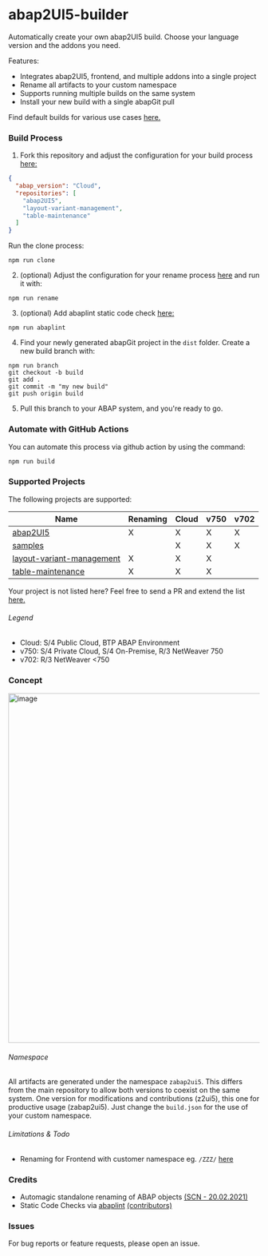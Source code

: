 # abap2UI5-builder

Automatically create your own abap2UI5 build. Choose your language version and the addons you need.

Features:
* Integrates abap2UI5, frontend, and multiple addons into a single project
* Rename all artifacts to your custom namespace
* Supports running multiple builds on the same system
* Install your new build with a single abapGit pull

Find default builds for various use cases [here.](https://github.com/abap2UI5/build)

### Build Process
1. Fork this repository and adjust the configuration for your build process [here:](https://github.com/abap2UI5/builder/blob/main/build/build.jsonc)
```json
{
  "abap_version": "Cloud",
  "repositories": [
    "abap2UI5",
    "layout-variant-management",
    "table-maintenance"
  ]
}
```
Run the clone process:
```
npm run clone
```
2. (optional) Adjust the configuration for your rename process [here](https://github.com/abap2UI5/builder/blob/main/build/rename.jsonc) and run it with:

```
npm run rename
```
3. (optional) Add abaplint static code check [here:](https://github.com/abap2UI5/builder/blob/main/build/abaplint.jsonc)
```
npm run abaplint
```
4. Find your newly generated abapGit project in the `dist` folder. Create a new build branch with:
```
npm run branch
git checkout -b build
git add .
git commit -m "my new build"
git push origin build
```
5. Pull this branch to your ABAP system, and you're ready to go.

### Automate with GitHub Actions
You can automate this process via github action by using the command:
```sh
npm run build
```

### Supported Projects
The following projects are supported:

| Name      | Renaming | Cloud | v750 | v702 |
|-----------|----------|--------------|-------------|-------------|
| [abap2UI5](https://github.com/abap2UI5/abap2UI5) | X     | X         | X        | X         |
| [samples](https://github.com/abap2UI5/samples)   |     | X        | X    | X         |
| [layout-variant-management](https://github.com/abap2UI5-addons/layout-variant-management)   | X    | X        | X    |          |
| [table-maintenance](https://github.com/abap2UI5-addons/table-maintenance)   | X    | X        | X    |          |

Your project is not listed here? Feel free to send a PR and extend the list [here.](https://github.com/abap2UI5/builder/blob/main/setup/config-repos.jsonc)

###### Legend
* Cloud: S/4 Public Cloud, BTP ABAP Environment
* v750: S/4 Private Cloud, S/4 On-Premise, R/3 NetWeaver 750
* v702: R/3 NetWeaver <750

### Concept
<img width="700" alt="image" src="https://github.com/user-attachments/assets/bad5ed8e-2fa3-4ce4-a0d1-fcd1608b4984" />


###### Namespace
All artifacts are generated under the namespace `zabap2ui5`. This differs from the main repository to allow both versions to coexist on the same system. One version for modifications and contributions (z2ui5), this one for productive usage (zabap2ui5). Just change the `build.json` for the use of your custom namespace.

###### Limitations & Todo
* Renaming for Frontend with customer namespace eg. `/ZZZ/` [here](https://github.com/abap2UI5/abap2UI5/issues/1493)

### Credits
* Automagic standalone renaming of ABAP objects [(SCN - 20.02.2021)](https://community.sap.com/t5/application-development-blog-posts/automagic-standalone-renaming-of-abap-objects/ba-p/13499851)
* Static Code Checks via [abaplint](https://abaplint.org/) [(contributors)](https://github.com/abaplint/abaplint/graphs/contributors) 

### Issues
For bug reports or feature requests, please open an issue.
